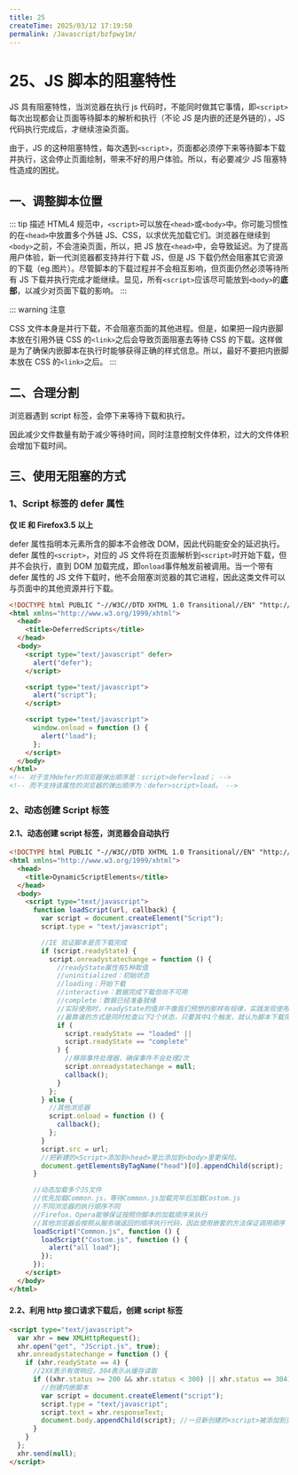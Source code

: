 ```yaml
---
title: 25
createTime: 2025/03/12 17:19:50
permalink: /Javascript/bzfpwy1m/
---
```

# 25、JS 脚本的阻塞特性

JS 具有阻塞特性，当浏览器在执行 js 代码时，不能同时做其它事情，即`<script>`每次出现都会让页面等待脚本的解析和执行（不论 JS 是内嵌的还是外链的），JS 代码执行完成后，才继续渲染页面。

由于，JS 的这种阻塞特性，每次遇到`<script>`，页面都必须停下来等待脚本下载并执行，这会停止页面绘制，带来不好的用户体验。所以，有必要减少 JS 阻塞特性造成的困扰。

## 一、调整脚本位置

::: tip 描述
HTML4 规范中，`<script>`可以放在`<head>`或`<body>`中。你可能习惯性的在`<head>`中放置多个外链 JS、CSS，以求优先加载它们。浏览器在继续到`<body>`之前，不会渲染页面，所以，把 JS 放在`<head>`中，会导致延迟。为了提高用户体验，新一代浏览器都支持并行下载 JS，但是 JS 下载仍然会阻塞其它资源的下载（eg.图片）。尽管脚本的下载过程并不会相互影响，但页面仍然必须等待所有 JS 下载并执行完成才能继续。显见，所有`<script>`应该尽可能放到`<body>`的**底部**，以减少对页面下载的影响。
:::

::: warning 注意

CSS 文件本身是并行下载，不会阻塞页面的其他进程。但是，如果把一段内嵌脚本放在引用外链 CSS 的`<link>`之后会导致页面阻塞去等待 CSS 的下载。这样做是为了确保内嵌脚本在执行时能够获得正确的样式信息。所以，最好不要把内嵌脚本放在 CSS 的`<link>`之后。
:::

## 二、合理分割

浏览器遇到 script 标签，会停下来等待下载和执行。

因此减少文件数量有助于减少等待时间，同时注意控制文件体积，过大的文件体积会增加下载时间。

## 三、使用无阻塞的方式

### 1、Script 标签的 defer 属性

<b>仅 IE 和 Firefox3.5 以上</b>

defer 属性指明本元素所含的脚本不会修改 DOM，因此代码能安全的延迟执行。defer 属性的`<script>`，对应的 JS 文件将在页面解析到`<script>`时开始下载，但并不会执行，直到 DOM 加载完成，即`onload`事件触发前被调用。当一个带有 defer 属性的 JS 文件下载时，他不会阻塞浏览器的其它进程，因此这类文件可以与页面中的其他资源并行下载。

```html
<!DOCTYPE html PUBLIC "-//W3C//DTD XHTML 1.0 Transitional//EN" "http://www.w3.org/TR/xhtml1/DTD/xhtml1-transitional.dtd">
<html xmlns="http://www.w3.org/1999/xhtml">
  <head>
    <title>DeferredScripts</title>
  </head>
  <body>
    <script type="text/javascript" defer>
      alert("defer");
    </script>

    <script type="text/javascript">
      alert("script");
    </script>

    <script type="text/javascript">
      window.onload = function () {
        alert("load");
      };
    </script>
  </body>
</html>
<!-- 对于支持defer的浏览器弹出顺序是：script>defer>load； -->
<!-- 而不支持该属性的浏览器的弹出顺序为：defer>script>load。 -->
```

### 2、动态创建 Script 标签

#### 2.1、动态创建 script 标签，浏览器会自动执行

```html
<!DOCTYPE html PUBLIC "-//W3C//DTD XHTML 1.0 Transitional//EN" "http://www.w3.org/TR/xhtml1/DTD/xhtml1-transitional.dtd">
<html xmlns="http://www.w3.org/1999/xhtml">
  <head>
    <title>DynamicScriptElements</title>
  </head>
  <body>
    <script type="text/javascript">
      function loadScript(url, callback) {
        var script = document.createElement("Script");
        script.type = "text/javascript";

        //IE 验证脚本是否下载完成
        if (script.readyState) {
          script.onreadystatechange = function () {
            //readyState属性有5种取值
            //uninitialized：初始状态
            //loading：开始下载
            //interactive：数据完成下载但尚不可用
            //complete：数据已经准备就绪
            //实际使用时，readyState的值并不像我们预想的那样有规律，实践发现使用readyState
            //最靠谱的方式是同时检查以下2个状态，只要其中1个触发，就认为脚本下载完成。
            if (
              script.readyState == "loaded" ||
              script.readyState == "complete"
            ) {
              //移除事件处理器，确保事件不会处理2次
              script.onreadystatechange = null;
              callback();
            }
          };
        } else {
          //其他浏览器
          script.onload = function () {
            callback();
          };
        }
        script.src = url;
        //把新建的<Script>添加到<head>里比添加到<body>里更保险。
        document.getElementsByTagName("head")[0].appendChild(script);
      }

      //动态加载多个JS文件
      //优先加载Common.js，等待Common.js加载完毕后加载Costom.js
      //不同浏览器的执行顺序不同
      //Firefox、Opera能够保证按照你脚本的加载顺序来执行
      //其他浏览器会按照从服务端返回的顺序执行代码，因此使用嵌套的方法保证调用顺序
      loadScript("Common.js", function () {
        loadScript("Costom.js", function () {
          alert("all load");
        });
      });
    </script>
  </body>
</html>
```

#### 2.2、利用 http 接口请求下载后，创建 script 标签

```html
<script type="text/javascript">
  var xhr = new XMLHttpRequest();
  xhr.open("get", "JScript.js", true);
  xhr.onreadystatechange = function () {
    if (xhr.readyState == 4) {
      //2XX表示有效响应，304表示从缓存读取
      if ((xhr.status >= 200 && xhr.status < 300) || xhr.status == 304) {
        //创建内嵌脚本
        var script = document.createElement("script");
        script.type = "text/javascript";
        script.text = xhr.responseText;
        document.body.appendChild(script); //一旦新创建的<script>被添加到页面，代码就立刻执行然后准备就绪。
      }
    }
  };
  xhr.send(null);
</script>
```
